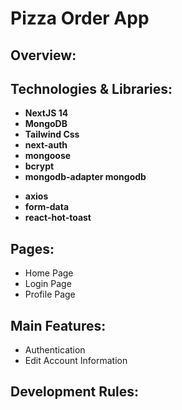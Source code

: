 # Pizza Order App

## Overview:

## Technologies & Libraries:

- **NextJS 14**
- **MongoDB**
- **Tailwind Css**
- **next-auth**
- **mongoose**
- **bcrypt**
- **mongodb-adapter mongodb**
<!-- - **@aws-sdk/client-s3**
- **uniqid**:random name upload hình avatar -->
- **axios**
- **form-data**
- **react-hot-toast**

## Pages:

- Home Page
- Login Page
- Profile Page

## Main Features:

- Authentication
- Edit Account Information

## Development Rules:

